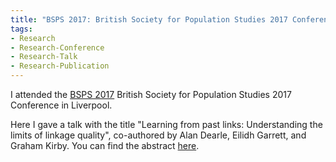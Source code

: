 ```yaml
---
title: "BSPS 2017: British Society for Population Studies 2017 Conference"
tags:
- Research
- Research-Conference
- Research-Talk
- Research-Publication
---
```


I attended the [BSPS 2017](http://www.lse.ac.uk/socialPolicy/Researchcentresandgroups/BSPS/annualConference/2017-Conference/2017-Conference-Liverpool.aspx) British Society for Population Studies 2017 Conference in Liverpool.

Here I gave a talk with the title "Learning from past links: Understanding the limits of linkage quality", co-authored by Alan Dearle, Eilidh Garrett, and Graham Kirby.
You can find the abstract [here](/files/fulltext/2017/bsps2017-limits-of-linkage-abstract.pdf). 

